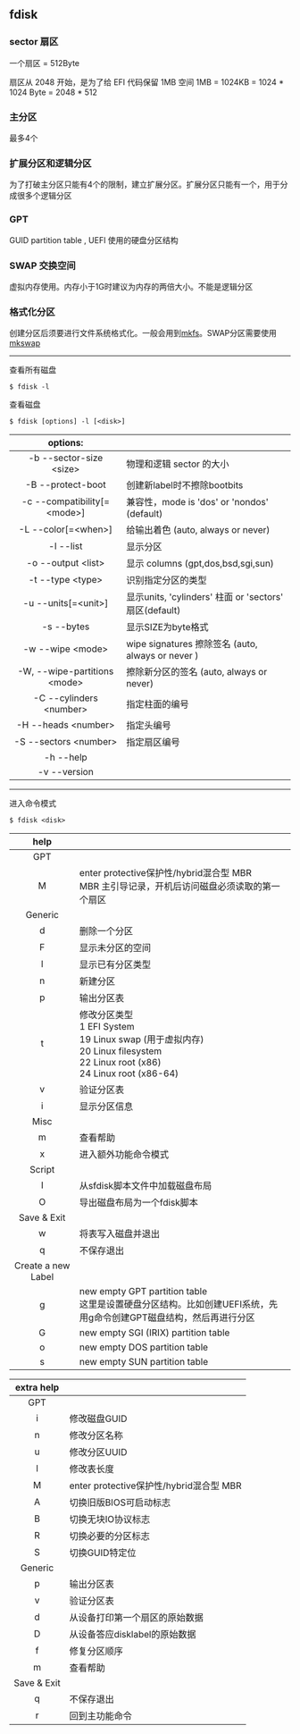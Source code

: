 ## fdisk  

### sector 扇区
一个扇区 = 512Byte  

扇区从 2048 开始，是为了给 EFI 代码保留 1MB 空间
1MB = 1024KB = 1024 * 1024 Byte = 2048 * 512

### 主分区
最多4个

### 扩展分区和逻辑分区
为了打破主分区只能有4个的限制，建立扩展分区。扩展分区只能有一个，用于分成很多个逻辑分区  

### GPT
GUID partition table , UEFI 使用的硬盘分区结构

### SWAP 交换空间
虚拟内存使用。内存小于1G时建议为内存的两倍大小。不能是逻辑分区

### 格式化分区
创建分区后须要进行文件系统格式化。一般会用到[mkfs](11.md)。SWAP分区需要使用[mkswap](11.md)

---

查看所有磁盘

```
$ fdisk -l
```

查看磁盘  

```
$ fdisk [options] -l [<disk>]
```

| options: | |
| :-: | :- |
| -b --sector-size &lt;size&gt; | 物理和逻辑 sector 的大小 |
| -B --protect-boot | 创建新label时不擦除bootbits |
| -c --compatibility[=&lt;mode&gt;] | 兼容性，mode is 'dos' or 'nondos' (default) |
| -L --color[=&lt;when&gt;] | 给输出着色 (auto, always or never) |
| -l --list | 显示分区 |
| -o --output &lt;list&gt; | 显示 columns (gpt,dos,bsd,sgi,sun) |
| -t --type &lt;type&gt; | 识别指定分区的类型 |
| -u --units[=&lt;unit&gt;] | 显示units, 'cylinders' 柱面 or 'sectors' 扇区(default) |
| -s --bytes | 显示SIZE为byte格式 |
| -w --wipe &lt;mode&gt; | wipe signatures 擦除签名 (auto, always or never ) |
| -W, --wipe-partitions &lt;mode&gt; | 擦除新分区的签名 (auto, always or never) |
| -C --cylinders &lt;number&gt; | 指定柱面的编号 |
| -H --heads &lt;number&gt; | 指定头编号 |
| -S --sectors &lt;number&gt; | 指定扇区编号 |
| -h --help | |
| -v --version | |

---

进入命令模式

```
$ fdisk <disk>
```

| help | |
| :-: | :- |
| GPT | |
| M | enter protective保护性/hybrid混合型 MBR <br> MBR 主引导记录，开机后访问磁盘必须读取的第一个扇区 |
| Generic |
| d | 删除一个分区 |
| F | 显示未分区的空间 |
| l | 显示已有分区类型 |
| n | 新建分区 |
| p | 输出分区表 |
| t | 修改分区类型 <br> 1 EFI System <br> 19 Linux swap (用于虚拟内存)<br> 20 Linux filesystem <br> 22 Linux root (x86) <br> 24 Linux root (x86-64) |
| v | 验证分区表 |
| i | 显示分区信息 |
| Misc | |
| m | 查看帮助 |
| x | 进入额外功能命令模式 |
| Script | |
| I | 从sfdisk脚本文件中加载磁盘布局 |
| O | 导出磁盘布局为一个fdisk脚本 |
| Save & Exit | |
| w | 将表写入磁盘并退出 |
| q | 不保存退出 |
| Create a new Label | |
| g | new empty GPT partition table <br> 这里是设置硬盘分区结构。比如创建UEFI系统，先用g命令创建GPT磁盘结构，然后再进行分区 |
| G | new empty SGI (IRIX) partition table |
| o | new empty DOS partition table |
| s | new empty SUN partition table |

| extra help | |
| :-: | :- |
| GPT | |
| i | 修改磁盘GUID|
| n | 修改分区名称 |
| u | 修改分区UUID |
| l | 修改表长度 |
| M | enter protective保护性/hybrid混合型 MBR |
| A | 切换旧版BIOS可启动标志 |
| B | 切换无块IO协议标志 |
| R | 切换必要的分区标志 |
| S | 切换GUID特定位 |
| Generic | |
| p | 输出分区表 |
| v | 验证分区表 |
| d | 从设备打印第一个扇区的原始数据 |
| D | 从设备答应disklabel的原始数据 |
| f | 修复分区顺序 |
| m | 查看帮助 |
| Save & Exit | |
| q | 不保存退出 |
| r | 回到主功能命令 |